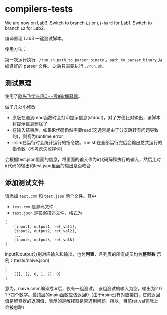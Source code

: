 # compilers-tests

We are now on Lab3. Switch to branch `L1` or `L1-hard` for Lab1. Switch to branch `L2` for Lab2.

编译原理 Lab3 一键测试脚本。

使用方法：

第一次运行执行 `./run.sh path_to_parser_binary` 。`path_to_parser_binary` 为编译好的 parser 文件。 
之后只需要执行 `./run.sh`。 

## 测试原理

使用了[欧先飞学长用C++写的ir解释器](github.com/wierton/irsim)。

做了几处小修改

- 原版在遇到read函数时会打印提示信息(stdout)，对了方便比对输出，该脚本将提示信息删除了
- 在输入结束后，如果IR代码仍然需要read(这通常是由于分支跳转有问题导致的)，则视为runtime error
- irsim在运行时会统计运行的指令数。run.sh在全部运行完后会输出总共运行的指令数（不考虑失败样例）

会根据test.json里面的信息，将里面的输入作为ir代码解释执行的输入，然后比对ir代码的输出和test.json里面的输出是否吻合

## 添加测试文件

请添加 `test.cmm` 和 `test.json` 两个文件。其中

* `test.cmm` 是源码文件
* `test.json` 是答案描述文件，格式为

```
[
    [input1, output1, ret_val1],
    [input2, output2, ret_val2],
    ...
    [inputk, outputk, ret_valk]
]
```
input和output分别对应输入和输出，也为**列表**，且列表的所有成员均为**整型数**
示例：(tests/naive.json)
```
[
    [[], [2, 0, 1, 7], 0]
]
```
意为，naive.cmm编译成.ir后，仅有一组测试，
该组测试的输入为空，输出为2 0 1 7四个数字。最顶层的main函数应该返回0（由于irsim没有对应接口，它的返回值是解释器的返回值，表示的是解释器是否遇到问题。所以，目前ret_val实际上会被忽略）
